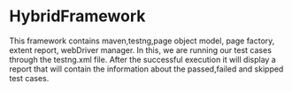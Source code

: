 # HybridFramework
This framework contains maven,testng,page object model, page factory, extent report, webDriver manager.
In this, we are running our test cases through the testng.xml file. After the successful execution it will display a report that will contain the information about the passed,failed and skipped test cases. 

